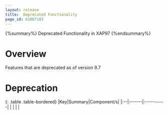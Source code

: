 ```yaml
---
layout: release
title:  Deprecated Functionality
page_id: 61867183
---
```


{%summary%} Deprecated Functionality in XAP97 {%endsummary%}

# Overview
Features that are deprecated as of version 9.7

# Deprecation

{: .table .table-bordered}
|Key|Summary|Component/s|
|:--|:------|:----------|
|   |       |           |



